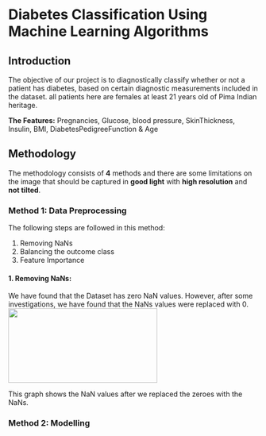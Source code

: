 # Diabetes Classification Using Machine Learning Algorithms


## Introduction
The objective of our project is to diagnostically classify whether or not a patient has diabetes, based on certain diagnostic measurements included in the dataset. all patients here are females at least 21 years old of Pima Indian heritage.

**The Features:** Pregnancies, Glucose, blood pressure, SkinThickness, Insulin, BMI, DiabetesPedigreeFunction & Age
## Methodology
The methodology consists of **4** methods and there are some limitations on the image that should be captured in **good light** with **high resolution** and **not tilted**.

### Method 1: Data Preprocessing

The following steps are followed in this method:
1. Removing NaNs 
2. Balancing the outcome class
3. Feature Importance

#### 1. Removing NaNs:
We have found that the Dataset has zero NaN values. However, after some investigations, we have found that the NaNs values were replaced with 0.
<img src="https://github.com/a5medashraf/Diabetes-Classification-Using-Machine-Learning-Algorithms/assets/72763763/26a68d8e-c53d-4704-90c0-c47e251dbec0" width="300" height="150">


This graph shows the NaN values after we replaced the zeroes with the NaNs. 


### Method 2: Modelling

